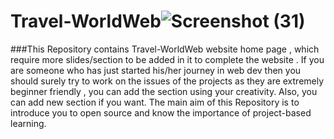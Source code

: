 # Travel-WorldWeb![Screenshot (31)](https://user-images.githubusercontent.com/99734957/206370455-fc03cae7-1420-4376-9e81-5f50436dcdb7.png)
###This Repository contains Travel-WorldWeb website home page , which require more slides/section to be added in it to complete the website . If you are someone who has just started his/her journey in web dev then you should surely try to work on the issues of the projects as they are extremely beginner friendly , you can add the section using your creativity. Also, you can add new section if you want. The main aim of this Repository is to introduce you to open source and know the importance of project-based learning.

